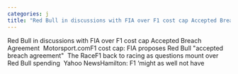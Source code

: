 ```yaml
---
categories: j
title: "Red Bull in discussions with FIA over F1 cost cap Accepted Breach Agreement  Motorsportcom"
---
```

Red Bull in discussions with FIA over F1 cost cap Accepted Breach Agreement&nbsp;&nbsp;Motorsport.comF1 cost cap: FIA proposes Red Bull "accepted breach agreement"&nbsp;&nbsp;The RaceF1 back to racing as questions mount over Red Bull spending&nbsp;&nbsp;Yahoo NewsHamilton: F1 ‘might as well not have